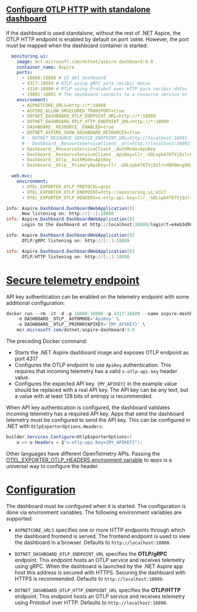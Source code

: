 
## [Configure OTLP HTTP with standalone dashboard](https://learn.microsoft.com/en-us/dotnet/aspire/fundamentals/dashboard/enable-browser-telemetry?tabs=bash#configure-otlp-http-with-standalone-dashboard)
If the dashboard is used standalone, without the rest of .NET Aspire, the OTLP HTTP endpoint is enabled by default on port `18890`. However, the port must be mapped when the dashboard container is started:

```yml
  monitoring.ui:
    image: mcr.microsoft.com/dotnet/aspire-dashboard:9.0
    container_name: Aspire
    ports:
      - 18888:18888 # UI del dashboard
      - 4317:18889 # OTLP using gRPC para recibir datos
      - 4318:18890 # OTLP using Protobuf over HTTP para recibir datos
      - 18891:18891 # The dashboard connects to a resource service to load and display resource information. .
    environment:
      - ASPNETCORE_URLS=http://*:18888
      - ASPIRE_ALLOW_UNSECURED_TRANSPORT=true
      - DOTNET_DASHBOARD_OTLP_ENDPOINT_URL=http://*:18889
      - DOTNET_DASHBOARD_OTLP_HTTP_ENDPOINT_URL=http://*:18890
      - DASHBOARD__RESOURCE__ENABLED=true
      - DOTNET_ASPIRE_SHOW_DASHBOARD_RESOURCES=true
      # - DOTNET_RESOURCE_SERVICE_ENDPOINT_URL=http://localhost:18891
      # - Dashboard__ResourceServiceClient__Url=http://localhost:18891
      - Dashboard__ResourceServiceClient__AuthMode=ApiKey
      - Dashboard__ResourceServiceClient__ApiKey=llr_-GOLspb476TVjQzlrnXNV9ovg9Oyg4sXKCNJA
      - Dashboard__Otlp__AuthMode=ApiKey
      - Dashboard__Otlp__PrimaryApiKey=llr_-GOLspb476TVjQzlrnXNV9ovg9Oyg4sXKCNJA

  web.mvc:
    environment:
      - OTEL_EXPORTER_OTLP_PROTOCOL=grpc
      - OTEL_EXPORTER_OTLP_ENDPOINT=http://monitoring.ui:4317
      - OTEL_EXPORTER_OTLP_HEADERS=x-otlp-api-key=llr_-GOLspb476TVjQzlrnXNV9ovg9Oyg4sXKCNJA
```


```powershell
info: Aspire.Dashboard.DashboardWebApplication[0]
      Now listening on: http://[::]:18888
info: Aspire.Dashboard.DashboardWebApplication[0]
      Login to the dashboard at http://localhost:18888/login?t=e4eb3d98ba779ff72614988e1e9455dc. The URL may need changes depending on how network access to the container is configured.

info: Aspire.Dashboard.DashboardWebApplication[0]
      OTLP/gRPC listening on: http://[::]:18889

info: Aspire.Dashboard.DashboardWebApplication[0]
      OTLP/HTTP listening on: http://[::]:18890
```

# [Secure telemetry endpoint](https://learn.microsoft.com/en-us/dotnet/aspire/fundamentals/dashboard/security-considerations?tabs=bash#secure-telemetry-endpoint)

API key authentication can be enabled on the telemetry endpoint with some additional configuration:

```PowerShell
docker run --rm -it -d -p 18888:18888 -p 4317:18889 --name aspire-dashboard \
    -e DASHBOARD__OTLP__AUTHMODE='ApiKey' \
    -e DASHBOARD__OTLP__PRIMARYAPIKEY='{MY_APIKEY}' \
    mcr.microsoft.com/dotnet/aspire-dashboard:9.0
```

The preceding Docker command:

- Starts the .NET Aspire dashboard image and exposes OTLP endpoint as port 4317
- Configures the OTLP endpoint to use `ApiKey` authentication. This requires that incoming telemetry has a valid `x-otlp-api-key` header value.
- Configures the expected API key. `{MY_APIKEY}` in the example value should be replaced with a real API key. The API key can be any text, but a value with at least 128 bits of entropy is recommended.

When API key authentication is configured, the dashboard validates incoming telemetry has a required API key. Apps that send the dashboard telemetry must be configured to send the API key. This can be configured in .NET with `OtlpExporterOptions.Headers`:

```csharp
builder.Services.Configure<OtlpExporterOptions>(
    o => o.Headers = $"x-otlp-api-key={MY_APIKEY}");
```

Other languages have different OpenTelmetry APIs. Passing the [OTEL_EXPORTER_OTLP_HEADERS environment variable](https://opentelemetry.io/docs/specs/otel/protocol/exporter/) to apps is a universal way to configure the header.




# [Configuration](https://hub.docker.com/r/microsoft/dotnet-aspire-dashboard/)
The dashboard must be configured when it is started. The configuration is done via environment variables. The following environment variables are supported:

- `ASPNETCORE_URLS` specifies one or more HTTP endpoints through which the dashboard frontend is served. The frontend endpoint is used to view the dashboard in a browser. Defaults to `http://localhost:18888`.
  
- `DOTNET_DASHBOARD_OTLP_ENDPOINT_URL` specifies the **OTLP/gRPC**⁠ endpoint. This endpoint hosts an OTLP service and receives telemetry using gRPC. When the dashboard is launched by the .NET Aspire app host this address is secured with HTTPS. Securing the dashboard with HTTPS is recommended. Defaults to `http://localhost:18889`.
  
- `DOTNET_DASHBOARD_OTLP_HTTP_ENDPOINT_URL` specifies the **OTLP/HTTP**⁠ endpoint. This endpoint hosts an OTLP service and receives telemetry using Protobuf over HTTP. Defaults to `http://localhost:18890`.




